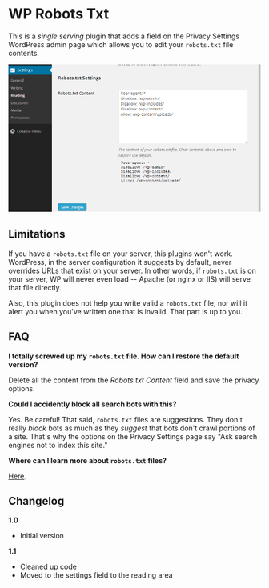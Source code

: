 WP Robots Txt
=============

This is a *single serving* plugin that adds a field on the Privacy Settings WordPress admin page which allows you to edit your `robots.txt` file contents.

![WP Robots Txt](https://github.com/chrisguitarguy/WP-Robots-Txt/raw/master/screenshot-1.png)

Limitations
-----------

If you have a `robots.txt` file on your server, this plugins won't work.  WordPress, in the server configuration it suggests by default, never overrides URLs that exist on your server.  In other words, if `robots.txt` is on your server, WP will never even load -- Apache (or nginx or IIS) will serve that file directly.

Also, this plugin does not help you write valid a `robots.txt` file, nor will it alert you when you've written one that is invalid. That part is up to you.

FAQ
---

**I totally screwed up my `robots.txt` file. How can I restore the default version?**

Delete all the content from the *Robots.txt Content* field and save the privacy options.

**Could I accidently block all search bots with this?**

Yes.  Be careful! That said, `robots.txt` files are suggestions. They don't really *block* bots as much as they *suggest* that bots don't crawl portions of a site.  That's why the options on the Privacy Settings page say "Ask search engines not to index this site."

**Where can I learn more about `robots.txt` files?**

[Here](https://developers.google.com/webmasters/control-crawl-index/docs/robots_txt).

Changelog
---------

**1.0**

- Initial version

**1.1**

- Cleaned up code
- Moved to the settings field to the reading area

